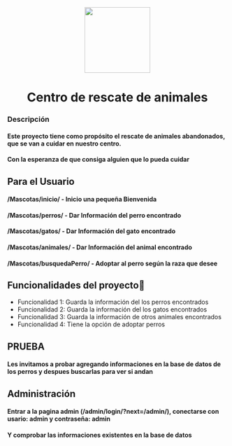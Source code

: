 <div id="Mascotas" align="center">
  <img src="https://i.imgur.com/XWgFzFt.png" width="150" />
  <h1 align="center">Centro de rescate de animales</h1>
</div>


<h3> Descripción </h3>

  <h4>Este proyecto tiene como propósito el rescate de animales abandonados, que se van a cuidar en nuestro centro.</h4>
  <h4>Con la esperanza de que consiga alguien que lo pueda cuidar</h4>

## Para el Usuario

  <h4>/Mascotas/inicio/ - Inicio una pequeña Bienvenida</h4>
  <h4>/Mascotas/perros/ - Dar Información del perro encontrado</h4>
  <h4>/Mascotas/gatos/ - Dar Información del gato encontrado</h4>
  <h4>/Mascotas/animales/ - Dar Información del animal encontrado</h4>
  <h4>/Mascotas/busquedaPerro/ - Adoptar al perro según la raza que desee</h4>

## Funcionalidades del proyecto🔨

- Funcionalidad 1: Guarda la información del los perros encontrados
- Funcionalidad 2: Guarda la información del los gatos encontrados
- Funcionalidad 3: Guarda la información de otros animales encontrados
- Funcionalidad 4: Tiene la opción de adoptar perros

## PRUEBA 
  <h4>Les invitamos a probar agregando informaciones en la base de datos de los perros y despues buscarlas para ver si andan</h4>

## Administración
  <h4> Entrar a la pagina admin (/admin/login/?next=/admin/), conectarse con usario: admin y contraseña: admin</h4>
  <h4> Y comprobar las informaciones existentes en la base de datos</h4>
